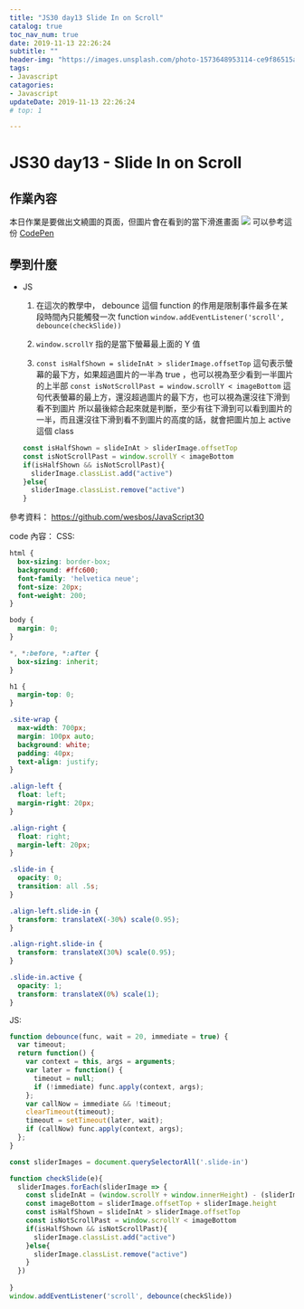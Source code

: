 ```yaml
---
title: "JS30 day13 Slide In on Scroll"
catalog: true
toc_nav_num: true
date: 2019-11-13 22:26:24
subtitle: ""
header-img: "https://images.unsplash.com/photo-1573648953114-ce9f86515a3d?ixlib=rb-1.2.1&ixid=eyJhcHBfaWQiOjEyMDd9&auto=format&fit=crop&w=1567&q=80"
tags:
- Javascript
catagories:
- Javascript
updateDate: 2019-11-13 22:26:24
# top: 1

---
```


# JS30 day13 - Slide In on Scroll

## 作業內容

本日作業是要做出文繞圖的頁面，但圖片會在看到的當下滑進畫面
![](https://i.imgur.com/TLxQHob.jpg)
可以參考這份 [CodePen](https://codepen.io/gbvjpsln/pen/oNNaBvd)

## 學到什麼

- JS
  1. 在這次的教學中， debounce 這個 function 的作用是限制事件最多在某段時間內只能觸發一次 function
  `window.addEventListener('scroll', debounce(checkSlide))`

  2. `window.scrollY` 指的是當下螢幕最上面的 Y 值

  3. `const isHalfShown = slideInAt > sliderImage.offsetTop` 這句表示螢幕的最下方，如果超過圖片的一半為 true ，也可以視為至少看到一半圖片的上半部
  `const isNotScrollPast = window.scrollY < imageBottom` 這句代表螢幕的最上方，還沒超過圖片的最下方，也可以視為還沒往下滑到看不到圖片
  所以最後綜合起來就是判斷，至少有往下滑到可以看到圖片的一半，而且還沒往下滑到看不到圖片的高度的話，就會把圖片加上 active 這個 class
  ```js
  const isHalfShown = slideInAt > sliderImage.offsetTop
  const isNotScrollPast = window.scrollY < imageBottom
  if(isHalfShown && isNotScrollPast){
    sliderImage.classList.add("active")
  }else{
    sliderImage.classList.remove("active")
  }
  ```

參考資料：
https://github.com/wesbos/JavaScript30

code 內容：
CSS:
```css
html {
  box-sizing: border-box;
  background: #ffc600;
  font-family: 'helvetica neue';
  font-size: 20px;
  font-weight: 200;
}

body {
  margin: 0;
}

*, *:before, *:after {
  box-sizing: inherit;
}

h1 {
  margin-top: 0;
}

.site-wrap {
  max-width: 700px;
  margin: 100px auto;
  background: white;
  padding: 40px;
  text-align: justify;
}

.align-left {
  float: left;
  margin-right: 20px;
}

.align-right {
  float: right;
  margin-left: 20px;
}

.slide-in {
  opacity: 0;
  transition: all .5s;
}

.align-left.slide-in {
  transform: translateX(-30%) scale(0.95);
}

.align-right.slide-in {
  transform: translateX(30%) scale(0.95);
}

.slide-in.active {
  opacity: 1;
  transform: translateX(0%) scale(1);
}
```
JS:
```js
function debounce(func, wait = 20, immediate = true) {
  var timeout;
  return function() {
    var context = this, args = arguments;
    var later = function() {
      timeout = null;
      if (!immediate) func.apply(context, args);
    };
    var callNow = immediate && !timeout;
    clearTimeout(timeout);
    timeout = setTimeout(later, wait);
    if (callNow) func.apply(context, args);
  };
}

const sliderImages = document.querySelectorAll('.slide-in')

function checkSlide(e){
  sliderImages.forEach(sliderImage => {
    const slideInAt = (window.scrollY + window.innerHeight) - (sliderImage.height / 2) 
    const imageBottom = sliderImage.offsetTop + sliderImage.height
    const isHalfShown = slideInAt > sliderImage.offsetTop
    const isNotScrollPast = window.scrollY < imageBottom
    if(isHalfShown && isNotScrollPast){
      sliderImage.classList.add("active")
    }else{
      sliderImage.classList.remove("active")
    }
  })
  
}
window.addEventListener('scroll', debounce(checkSlide))
```